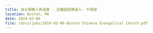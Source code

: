 ```yaml
---
title: 波士頓華人佈道會 - 全職國語傳道人- 牛頓堂
location: Boston, MA
date: 2024-03-06        
file: /docs/jobs/2024-03-06-Boston Chinese Evangelical Church.pdf
---
```

